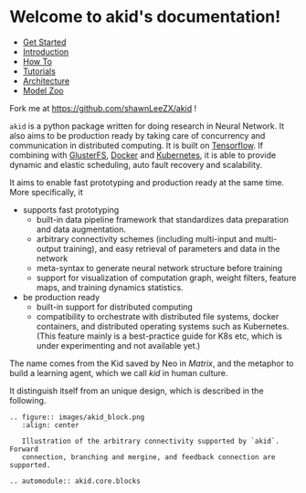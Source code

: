 # Welcome to akid's documentation!


* [Get Started](get_started/index.md)
* [Introduction](intros/index.md)
* [How To](how_tos/index.md)
* [Tutorials](tutorials/index.md)
* [Architecture](arch/index.md)
* [Model Zoo](model/index.md)

Fork me at https://github.com/shawnLeeZX/akid !

`akid` is a python package written for doing research in Neural Network. It
also aims to be production ready by taking care of concurrency and
communication in distributed computing. It is built on
[Tensorflow](tensorflow.org). If combining with
[GlusterFS](https://www.gluster.org/), [Docker](https://www.docker.com/) and
[Kubernetes](kubernetes.io), it is able to provide dynamic and elastic
scheduling, auto fault recovery and scalability.

It aims to enable fast prototyping and production ready at the same time. More
specifically, it

* supports fast prototyping
  * built-in data pipeline framework that standardizes data preparation and
    data augmentation.
  * arbitrary connectivity schemes (including multi-input and multi-output
    training), and easy retrieval of parameters and data in the network
  * meta-syntax to generate neural network structure before training
  * support for visualization of computation graph, weight filters, feature
    maps, and training dynamics statistics.
* be production ready
  * built-in support for distributed computing
  * compatibility to orchestrate with distributed file systems, docker
    containers, and distributed operating systems such as Kubernetes. (This
    feature mainly is a best-practice guide for K8s etc, which is under
    experimenting and not available yet.)

The name comes from the Kid saved by Neo in *Matrix*, and the metaphor to build
a learning agent, which we call *kid* in human culture.

It distinguish itself from an unique design, which is described in the following.

```eval_rst
.. figure:: images/akid_block.png
   :align: center

   Illustration of the arbitrary connectivity supported by `akid`. Forward
   connection, branching and mergine, and feedback connection are supported.
```

```eval_rst
.. automodule:: akid.core.blocks
```
